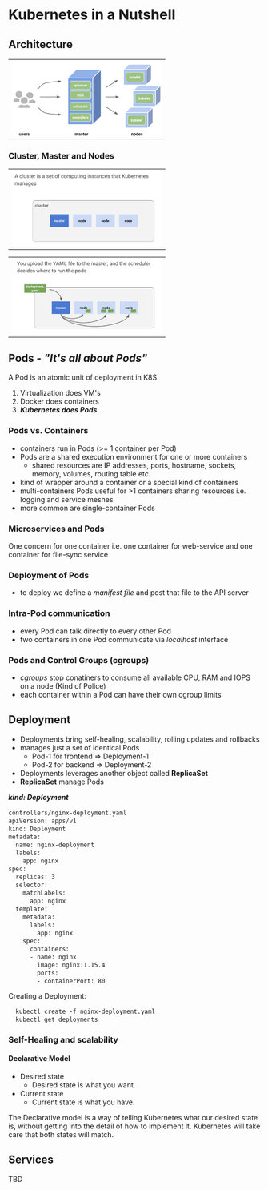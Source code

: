 # Kubernetes in a Nutshell

## Architecture

<table><tr><td>
<img align="center" src="./pics/overview.png" title="Architectual Overview" width="300">
</td></tr></table>

### Cluster, Master and Nodes

<table><tr><td>
<img align="center" src="./pics/cluster.png" title="Cluster" width="300">
</td></tr></table>



<table><tr><td>
<img align="center" src="./pics/k8s_deployment.png" title="Deplyoment with Master" width="300">
</td></tr></table>


## Pods - _"It's all about Pods"_
A Pod is an atomic unit of deployment in K8S.

1. Virtualization does VM's
2. Docker does containers
3. _**Kubernetes does Pods**_

### Pods vs. Containers
- containers run in Pods (>= 1 container per Pod)
- Pods are a shared execution environment for one or more containers
  - shared resources are IP addresses, ports, hostname, sockets, memory, volumes, routing table etc.
- kind of  wrapper around a container or a special kind of containers
- multi-containers Pods useful for >1 containers sharing resources i.e. logging and service meshes
- more common are single-container Pods

### Microservices and Pods
One concern for one container i.e. one container for web-service and one container for file-sync service

### Deployment of Pods

- to deploy we define a _manifest file_ and post that file to the API server

### Intra-Pod communication

- every Pod can talk directly to every other Pod
- two containers in one Pod communicate via _localhost_ interface

### Pods and Control Groups (cgroups)
- _cgroups_ stop conatiners to consume all available CPU, RAM and IOPS on a node (Kind of Police)
- each container within a Pod can have their own cgroup limits


## Deployment
- Deployments bring self-healing, scalability, rolling updates and rollbacks
- manages just a set of identical Pods
  - Pod-1 for frontend => Deployment-1
  - Pod-2 for backend => Deployment-2
- Deployments leverages another object called **ReplicaSet**
- **ReplicaSet** manage Pods

_**kind: Deployment**_
  ```
  controllers/nginx-deployment.yaml  
  apiVersion: apps/v1
  kind: Deployment
  metadata:
    name: nginx-deployment
    labels:
      app: nginx
  spec:
    replicas: 3
    selector:
      matchLabels:
        app: nginx
    template:
      metadata:
        labels:
          app: nginx
      spec:
        containers:
        - name: nginx
          image: nginx:1.15.4
          ports:
          - containerPort: 80
  ```
Creating a Deployment:
```
  kubectl create -f nginx-deployment.yaml
  kubectl get deployments
```




### Self-Healing and scalability

#### Declarative Model
- Desired state
  - Desired state is what you want.
- Current state
  - Current state is what you have.

The Declarative model is a way of telling Kubernetes what our desired state is, without getting into the detail of how to implement it. Kubernetes will take care that both states will match.

## Services

TBD
